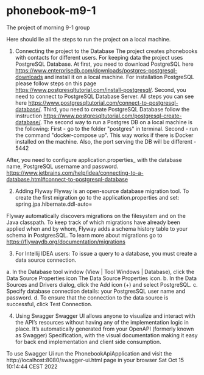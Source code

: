 # phonebook-m9-1
The project of morning 9-1 group

Here should lie all the steps to run the project on a local machine.

1. Connecting the project to the Database
The project creates phonebooks with contacts for different users.
For keeping data the project uses PostgreSQL Database.
At first, you need to download PostgreSQL here 
https://www.enterprisedb.com/downloads/postgres-postgresql-downloads and install it on a local machine.
For installation PostgreSQL please follow steps on this page https://www.postgresqltutorial.com/install-postgresql/.
Second, you need to connect to PostgreSQL Database Server. All steps you can see here 
https://www.postgresqltutorial.com/connect-to-postgresql-database/.
Third, you need to create PostgreSQL Database follow the instruction 
https://www.postgresqltutorial.com/postgresql-create-database/.
The second way to run a Postgres DB on a local machine is the following:
First - go to the folder "postgres" in terminal.
Second - run the command "docker-compose up".
This way works if there is Docker installed on the machine. Also, the port serving the DB will be different - 5442

After, you need to configure application.properties_ with the database name, PostgreSQL username and password.
https://www.jetbrains.com/help/idea/connecting-to-a-database.html#connect-to-postgresql-database

2. Adding Flyway
Flyway is an open-source database migration tool.
To create the first migration go to the application.properties and set:
spring.jpa.hibernate.ddl-auto=

Flyway automatically discovers migrations on the filesystem and on the Java classpath.
To keep track of which migrations have already been applied when and by whom, Flyway adds a schema history table to your schema in PostgresSQL.
To learn more about migrations go to https://flywaydb.org/documentation/migrations

3. For Intellij IDEA users:
To issue a query to a database, you must create a data source connection. 

a. In the Database tool window (View | Tool Windows | Database), click the Data Source Properties icon The Data Source Properties icon.
b. In the Data Sources and Drivers dialog, click the Add icon (+) and select PostgreSQL.
c. Specify database connection details: your PostgresSQL user name and password. 
d. To ensure that the connection to the data source is successful, click Test Connection.

4. Using Swagger
Swagger UI allows anyone to visualize and interact with the API’s resources without having any of the implementation logic in place. 
It’s automatically generated from your OpenAPI (formerly known as Swagger) Specification, 
with the visual documentation making it easy for back end implementation and client side consumption.

To use Swagger Ui run the PhonebookApiApplication and visit the http://localhost:8080/swagger-ui.html page in your browser
Sat Oct 15 10:14:44 CEST 2022
